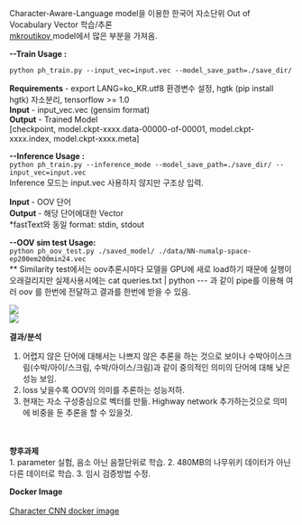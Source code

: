 Character-Aware-Language model을 이용한 한국어 자소단위 Out of Vocabulary Vector 학습/추론<br> <a href="https://github.com/mkroutikov/tf-lstm-char-cnn"> mkroutikov </a> model에서 많은 부분을 가져옴.

<b> --Train Usage : </b>
 
```python ph_train.py --input_vec=input.vec --model_save_path=./save_dir/```

<b> Requirements </b> - export LANG=ko_KR.utf8 환경변수 설정, hgtk (pip install hgtk) 자소분리, tensorflow >= 1.0<br>
  <b>Input</b> - input_vec.vec (gensim format)<br>
  <b>Output</b> - Trained Model  <br><t>       [checkpoint, model.ckpt-xxxx.data-00000-of-00001, model.ckpt-xxxx.index, model.ckpt-xxxx.meta]<br>


<b> --Inference Usage : </b> <br>
```python ph_train.py --inference_mode --model_save_path=./save_dir/ --input_vec=input.vec``` 
<br> Inference 모드는 input.vec 사용하지 않지만 구조상 입력.

  <b> Input </b> - OOV 단어 <br>
  <b> Output </b> - 해당 단어에대한 Vector<br>
  *fastText와 동일 format: stdin, stdout <br>

<b> --OOV sim test Usage: </b><br>
``` python ph_oov_test.py ./saved_model/ ./data/NN-numalp-space-ep200em200min24.vec ```<br>
** Similarity test에서는 oov추론시마다 모델을 GPU에 새로 load하기 때문에 실행이 오래걸리지만 실제사용시에는 cat queries.txt | python --- 과 같이 pipe를 이용해 여러 oov 를 한번에 전달하고 결과를 한번에 받을 수 있음. <br>

<img src="http://pds21.egloos.com/pds/201809/20/00/c0134200_5ba383ed5f18f.png"><br>
<img src="http://pds27.egloos.com/pds/201712/28/00/c0134200_5a447d9ddf353.png">

<b> 결과/분석 </b><br>
1. 어렵지 않은 단어에 대해서는 나쁘지 않은 추론을 하는 것으로 보이나 수박아이스크림(수박/아이/스크림, 수박/아이스/크림)과 같이 중의적인 의미의 단어에 대해 낮은 성능 보임.
2. loss 낮을수록 OOV의 의미를 추론하는 성능저하.
3. 현재는 자소 구성중심으로 벡터를 만듦. Highway network 추가하는것으로 의미에 비중을 둔 추론을 할 수 있을것.
<br>
<br>
<b> 향후과제 </b><br>
1. parameter 실험, 음소 아닌 음절단위로 학습.
2. 480MB의 나무위키 데이터가 아닌 다른 데이터로 학습.
3. 임시 검증방법 수정.

<b> Docker Image </b><br>
<br> <a href="https://hub.docker.com/r/sngjuk/sukim_ph2/"> Character CNN docker image </a>
